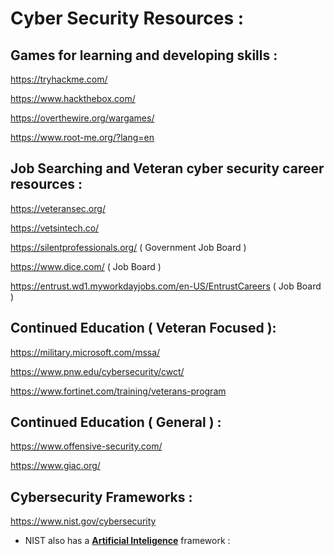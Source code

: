 # __Cyber Security Resources :__

## Games for learning and developing skills :

https://tryhackme.com/

https://www.hackthebox.com/

https://overthewire.org/wargames/

https://www.root-me.org/?lang=en

## Job Searching and Veteran cyber security career resources :

https://veteransec.org/

https://vetsintech.co/

https://silentprofessionals.org/ ( Government Job Board )


https://www.dice.com/ ( Job Board )

https://entrust.wd1.myworkdayjobs.com/en-US/EntrustCareers ( Job Board )

## Continued Education ( Veteran Focused ):

https://military.microsoft.com/mssa/

https://www.pnw.edu/cybersecurity/cwct/

https://www.fortinet.com/training/veterans-program

## Continued Education ( General ) :

https://www.offensive-security.com/

https://www.giac.org/


## Cybersecurity Frameworks :

https://www.nist.gov/cybersecurity
  
  * NIST also has a [**Artificial Inteligence**](https://www.nist.gov/artificial-intelligence) framework :
